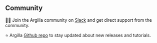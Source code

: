## Community

🙋‍♀️ Join the Argilla community on [Slack](https://join.slack.com/t/rubrixworkspace/shared_invite/zt-whigkyjn-a3IUJLD7gDbTZ0rKlvcJ5g) and get direct support from the community.


⭐ Argilla [Github repo](https://github.com/recognai/rubrix) to stay updated about new releases and tutorials.

